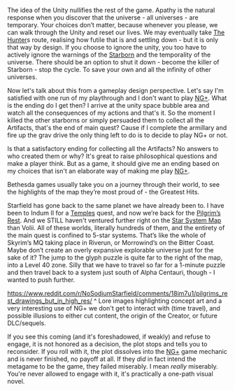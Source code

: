 The idea of the Unity nullifies the rest of the game. Apathy is the natural response when you discover that the universe - all universes - are temporary. Your choices don’t matter, because whenever you please, we can walk through the Unity and reset our lives. We may eventually take [The Hunter](the%20Hunter.md)s route, realising how futile that is and settling down - but it is only that way by design. If you choose to ignore the unity, you too have to actively ignore the warnings of the [Starborn](Starborn.md) and the temporality of the universe. There should be an option to shut it down - become the killer of Starborn - stop the cycle. To save your own and all the infinity of other universes.

Now let's talk about this from a gameplay design perspective. Let's say I'm satisfied with one run of my playthrough and I don't want to play [NG+](NG+.md). What is the ending do I get then? I arrive at the unity space bubble area and watch all the consequences of my actions and that's it. So the moment I killed the other starborns or simply persuaded them to collect all the Artifacts, that's the end of main quest? Cause if I complete the armillary and fire up the grav drive the only thing left to do is to decide to play NG+ or not.

Is that a satisfactory ending for collecting all the Artifacts? No answers to who created them or why? It's great to raise philosophical questions and make a player think. But as a game, it should give me an ending based on my choices that isn't an elaborate way of making me play [NG+](NG+.md).

Bethesda games usually take you on a journey through their world, to see the highlights of the map they’re most proud of - the Greatest Hits. 

Starfield has gone back to the same planet we have already been to. I have been to Indum II for a [Temples](Temples.md) quest, and now we’re back for the [Pilgrim’s Rest](The%20Pilgrim.md). And we STILL haven't ventured further right on the [Star System Map](Star%20System%20Map.md) than Volii. 
All of these worlds, literally hundreds of them, and the entirety of the main quest is confined to 5-star systems. That’s like the whole of Skyrim’s MQ taking place in Riverun, or Morrowind’s on the Bitter Coast. Maybe don’t create an overly expansive explorable universe just for the sake of it?
	The jump to the glyph puzzle is quite far to the right of the map, into a Level 40 zone. Silly that we have to travel so far for a 1-minute puzzle and then travel back to a system just south of Alpha Centauri, though - I wanted to push further.

https://www.reddit.com/r/NoSodiumStarfield/comments/18im7u1/pilgrims_rest_drawings_but_in_high_res/
^ Lore images highlighting concept art and a very interesting use of NG+ we don't get to interact with (time travel), and possible illusions to either cut content, the origin of the Creator, or future DLC/sequels.

If you see this coming (and it's foreshadowed, if weakly) and refuse to engage, it is not honored as a decision,  the plot stops and tells you to reconsider. If you roll with it, the plot dissolves into the [NG+](ng+.md) game mechanic and is never finished, no payoff at all. 
	If they *did* in fact intend the metagame to be the game, they failed miserably. I mean *really* miserably. You're never allowed to engage with it, it's practically a one-path visual novel. 
